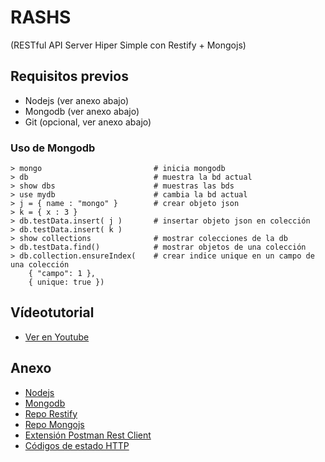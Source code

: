 # RASHS
(RESTful API Server Hiper Simple con Restify + Mongojs)

## Requisitos previos

* Nodejs (ver anexo abajo)
* Mongodb (ver anexo abajo)
* Git (opcional, ver anexo abajo)

### Uso de Mongodb
```
> mongo 						# inicia mongodb
> db 							# muestra la bd actual
> show dbs						# muestras las bds
> use mydb						# cambia la bd actual
> j = { name : "mongo" }		# crear objeto json
> k = { x : 3 }
> db.testData.insert( j )		# insertar objeto json en colección
> db.testData.insert( k )
> show collections				# mostrar colecciones de la db
> db.testData.find() 			# mostrar objetos de una colección
> db.collection.ensureIndex( 	# crear indice unique en un campo de una colección
	{ "campo": 1 }, 
	{ unique: true })
```

## Vídeotutorial

* [Ver en Youtube](http://youtu.be/3p3RcOsKRZw)

## Anexo

* [Nodejs](http://nodejs.org/download/)
* [Mongodb](https://www.mongodb.org/downloads)
* [Repo Restify](https://github.com/mcavage/node-restify)
* [Repo Mongojs](https://github.com/mafintosh/mongojs)
* [Extensión Postman Rest Client](https://chrome.google.com/webstore/detail/postman-rest-client/fdmmgilgnpjigdojojpjoooidkmcomcm)
* [Códigos de estado HTTP](http://es.wikipedia.org/wiki/Anexo:C%C3%B3digos_de_estado_HTTP)

